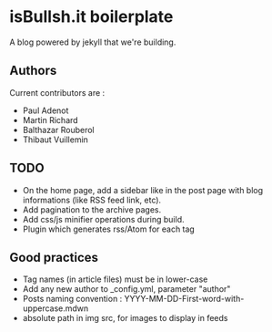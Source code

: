 # isBullsh.it boilerplate

A blog powered by jekyll that we're building.

## Authors

Current contributors are :

 - Paul Adenot
 - Martin Richard
 - Balthazar Rouberol
 - Thibaut Vuillemin

## TODO

 - On the home page, add a sidebar like in the post page with blog informations
   (like RSS feed link, etc).
 - Add pagination to the archive pages.
 - Add css/js minifier operations during build.
 - Plugin which generates rss/Atom for each tag

## Good practices

 - Tag names (in article files) must be in lower-case
 - Add any new author to _config.yml, parameter "author"
 - Posts naming convention : YYYY-MM-DD-First-word-with-uppercase.mdwn
 - absolute path in img src, for images to display in feeds
